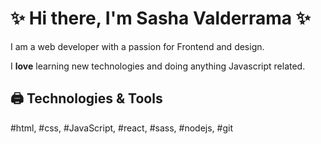 # ✨ **Hi there, I'm Sasha Valderrama** ✨

I am a web developer with a passion for Frontend and design. 

I **love** learning new technologies and doing anything Javascript related.

## 🖨️ Technologies & Tools

#html, #css, #JavaScript, #react, #sass, #nodejs, #git 
